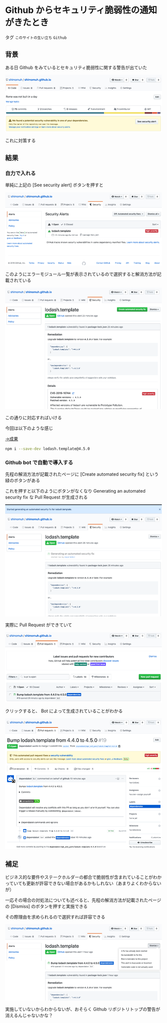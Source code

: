 # Github からセキュリティ脆弱性の通知がきたとき

タグ `このサイトの生い立ち` `Github`

## 背景

ある日 Github をみているとセキュリティ脆弱性に関する警告が出ていた

![](/static/diary/2019-07-14/security-alert.png)

これに対策する

## 結果

### 自力で入れる

単純に上記の [See security alert] ボタンを押すと

![](/static/diary/2019-07-14/warned-module.png)

このようにエラーモジュール一覧が表示されているので選択すると解消方法が記載されている

![](/static/diary/2019-07-14/resolve-security-alert.png)

この通りに対応すればいける

 

今回は以下のような感じ

[→成果](https://github.com/shimomuh/shimomuh.github.io/commit/a8a1acd8691635107bbf7a7209301911dc5df89c)

```bash
npm i --save-dev lodash.template@4.5.0
```

### Github bot で自動で導入する

先程の解消方法が記載されたページに [Create automated security fix] という緑のボタンがある

これを押すと以下のようにボタンがなくなり Generating an automated security fix な Pull Request が生成される

![](/static/diary/2019-07-14/after-create-automated-security-fix.png)

実際に Pull Request ができていて

![](/static/diary/2019-07-14/pull-request.png)

クリックすると、 Bot によって生成されていることがわかる

![](/static/diary/2019-07-14/pr-by-bot.png)

## 補足

ビジネス的な要件やステークホルダーの都合で脆弱性が含まれていることがわかっていても更新が許容できない場合があるかもしれない（あまりよくわからないが）

一応その場合の対処法についても述べると、先程の解消方法が記載されたページの [Dismiss] のボタンを押すと実施できる

その際理由を求められるので選択すれば許容できる

![](/static/diary/2019-07-14/dismiss.png)

実施していないからわからないが、おそらく Github リポジトリトップの警告が消えるんじゃないかな？


